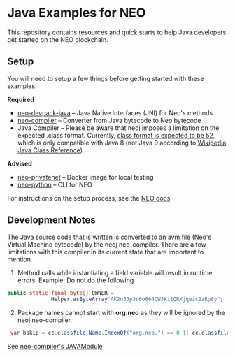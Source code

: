 # Java Examples for NEO

This repository contains resources and quick starts to help Java developers get started on the NEO blockchain.

## Setup
You will need to setup a few things before getting started with these examples.

**Required**
 * [neo-devpack-java](https://github.com/neo-project/neo-devpack-java) – Java Native Interfaces (JNI) for Neo's methods
 * [neo-compiler](https://github.com/neo-project/neo-compiler) – Converter from Java bytecode to Neo bytecode
 * Java Compiler – Please be aware that neoj imposes a limitation on the expected .class format. Currently, [class format is expected to be 52](https://github.com/neo-project/neo-compiler/blob/master/neoj/JVM/java.cecil/loader/ClassFile.cs#L64), which is only compatible with Java 8 (not Java 9 according to [Wikipedia Java Class Reference](https://en.wikipedia.org/wiki/Java_class_file)).


 **Advised**
 * [neo-privatenet](https://hub.docker.com/r/cityofzion/neo-privatenet/) – Docker image for local testing 
 * [neo-python](https://github.com/CityOfZion/neo-python) – CLI for NEO


For instructions on the setup process, see the [NEO docs](http://docs.neo.org)

## Development Notes

The Java source code that is written is converted to an avm file (Neo's Virtual Machine bytecode) by the neoj neo-compiler. There are a few limitations with this compiler in its current state that are important to mention.

1. Method calls while instantiating a field variable will result in runtime errors. Example:
Do not do the following
```java
public static final byte[] OWNER =
              Helper.asByteArray"AK2nJJpJr6o664CWJKi1QRXjqeic2zRp8y";
```

2. Package names cannot start with **org.neo** as they will be ignored by the neoj neo-compiler.
```csharp
 var bskip = cc.classfile.Name.IndexOf("org.neo.") == 0 || cc.classfile.Name.IndexOf("src.org.neo.") == 0;
```
See [neo-compiler's JAVAModule](https://github.com/neo-project/neo-compiler/blob/92533c40058cdda9be67e94a0e13712f16017b8c/neoj/JVM/JAVAModule.cs#L55)
